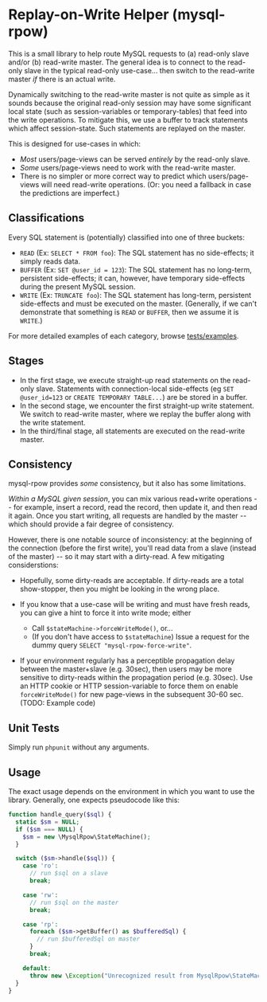 # Replay-on-Write Helper (mysql-rpow)

This is a small library to help route MySQL requests to (a) read-only slave
and/or (b) read-write master.  The general idea is to connect to the
read-only slave in the typical read-only use-case...  then switch to the
read-write master *if* there is an actual write.

Dynamically switching to the read-write master is not quite as simple as it
sounds because the original read-only session may have some significant local
state (such as session-variables or temporary-tables) that feed into the
write operations. To mitigate this, we use a buffer to track statements
which affect session-state. Such statements are replayed on the master.

This is designed for use-cases in which:

* *Most* users/page-views can be served *entirely* by the read-only slave.
* *Some* users/page-views need to work with the read-write master.
* There is no simpler or more correct way to predict which users/page-views will need read-write operations.
  (Or: you need a fallback in case the predictions are imperfect.)

## Classifications

Every SQL statement is (potentially) classified into one of three buckets:

* `READ` (Ex: `SELECT * FROM foo`): The SQL statement has no side-effects; it simply reads data.
* `BUFFER` (Ex: `SET @user_id = 123`): The SQL statement has no long-term, persistent side-effects; it can,
  however, have temporary side-effects during the present MySQL session.
* `WRITE` (Ex: `TRUNCATE foo`): The SQL statement has long-term, persistent side-effects and must be
   executed on the master. (Generally, if we can't demonstrate that something is `READ` or `BUFFER`,
   then we assume it is `WRITE`.)

For more detailed examples of each category, browse [tests/examples](tests/examples).

## Stages

* In the first stage, we execute straight-up read statements on the read-only slave.
  Statements with connection-local side-effects (eg `SET @user_id=123` or `CREATE TEMPORARY TABLE...`)
  are be stored in a buffer.
* In the second stage, we encounter the first straight-up write statement.
  We switch to read-write master, where we replay the buffer along with the write statement.
* In the third/final stage, all statements are executed on the read-write master.

## Consistency

mysql-rpow provides *some* consistency, but it also has some limitations.

*Within a MySQL given session*, you can mix various read+write operations --
for example, insert a record, read the record, then update it, and then read
it again.  Once you start writing, all requests are handled by the master --
which should provide a fair degree of consistency.

However, there is one notable source of inconsistency: at the beginning of
the connection (before the first write), you'll read data from a slave
(instead of the master) -- so it may start with a dirty-read. A few
mitigating considerstions:

* Hopefully, some dirty-reads are acceptable.  If dirty-reads are a total show-stopper, then you
  might be looking in the wrong place.

* If you know that a use-case will be writing and must have fresh reads, you can give a hint
  to force it into write mode; either
    * Call `$stateMachine->forceWriteMode()`, or...
    * (If you don't have access to `$stateMachine`) Issue a request for the dummy query
      `SELECT "mysql-rpow-force-write"`.

* If your environment regularly has a perceptible propagation delay between the master+slave (e.g.  30sec), then users
  may be more sensitive to dirty-reads within the propagation period (e.g.  30sec).  Use an HTTP cookie or HTTP
  session-variable to force them on enable `forceWriteMode()` for new page-views in the subsequent 30-60 sec.  (TODO:
  Example code)

## Unit Tests

Simply run `phpunit` without any arguments.

## Usage

The exact usage depends on the environment in which you want to use the
library. Generally, one expects pseudocode like this:

```php
function handle_query($sql) {
  static $sm = NULL;
  if ($sm === NULL) {
    $sm = new \MysqlRpow\StateMachine();
  }

  switch ($sm->handle($sql)) {
    case 'ro':
      // run $sql on a slave
      break;

    case 'rw':
      // run $sql on the master
      break;

    case 'rp':
      foreach ($sm->getBuffer() as $bufferedSql) {
        // run $bufferedSql on master
      }
      break;

    default:
      throw new \Exception("Unrecognized result from MysqlRpow\StateMachine::handle()");
  }
}
```
